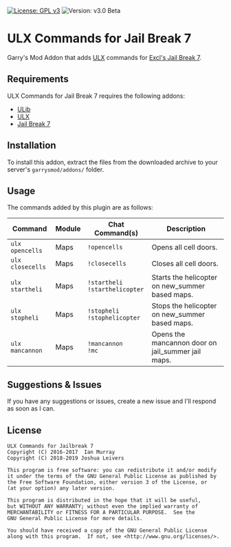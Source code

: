 [![License: GPL v3](https://img.shields.io/badge/License-GPLv3-blue.svg)](https://www.gnu.org/licenses/gpl-3.0) ![Version: v3.0 Beta](https://img.shields.io/badge/version-v3.0%20beta-orange)
# ULX Commands for Jail Break 7
Garry's Mod Addon that adds [ULX](https://github.com/TeamUlysses/ulx) commands for [Excl's Jail Break 7](https://github.com/kurt-stolle/jailbreak).

## Requirements
ULX Commands for Jail Break 7 requires the following addons:

* [ULib](https://github.com/TeamUlysses/ulib)
* [ULX](https://github.com/TeamUlysses/ulx)
* [Jail Break 7](https://github.com/kurt-stolle/jailbreak)

## Installation
To install this addon, extract the files from the downloaded archive to your server's `garrysmod/addons/` folder.

## Usage
The commands added by this plugin are as follows:

| Command                            | Module | Chat Command(s)                              | Description                                         |
| ---------------------------------- | ------ | -------------------------------------------- | --------------------------------------------------- |
| `ulx opencells`                    | Maps   | `!opencells`                                 | Opens all cell doors.                               |
| `ulx closecells`                   | Maps   | `!closecells`                                | Closes all cell doors.                              |
| `ulx startheli`                    | Maps   | `!startheli` <br> `!starthelicopter`         | Starts the helicopter on new_summer based maps.     |
| `ulx stopheli`                     | Maps   | `!stopheli` <br> `!stophelicopter`           | Stops the helicopter on new_summer based maps.      |
| `ulx mancannon`                    | Maps   | `!mancannon` <br> `!mc`                      | Opens the mancannon door on jail_summer jail maps.  |

## Suggestions & Issues
If you have any suggestions or issues, create a new issue and I'll respond as soon as I can.

## License
	ULX Commands for Jailbreak 7
	Copyright (C) 2016-2017  Ian Murray
	Copyright (C) 2018-2019 Joshua Leivers

	This program is free software: you can redistribute it and/or modify
	it under the terms of the GNU General Public License as published by
	the Free Software Foundation, either version 3 of the License, or
	(at your option) any later version.

	This program is distributed in the hope that it will be useful,
	but WITHOUT ANY WARRANTY; without even the implied warranty of
	MERCHANTABILITY or FITNESS FOR A PARTICULAR PURPOSE.  See the
	GNU General Public License for more details.

	You should have received a copy of the GNU General Public License
	along with this program.  If not, see <http://www.gnu.org/licenses/>.
